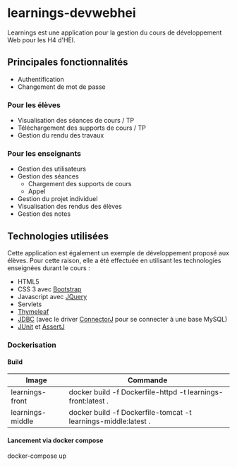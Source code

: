 learnings-devwebhei
===================

Learnings est une application pour la gestion du cours de développement Web pour les H4 d'HEI.

Principales fonctionnalités
---------------------------
* Authentification
* Changement de mot de passe

### Pour les élèves

* Visualisation des séances de cours / TP
* Téléchargement des supports de cours / TP
* Gestion du rendu des travaux

### Pour les enseignants

* Gestion des utilisateurs
* Gestion des séances
  * Chargement des supports de cours
  * Appel
* Gestion du projet individuel
* Visualisation des rendus des élèves
* Gestion des notes

Technologies utilisées
----------------------
Cette application est également un exemple de développement proposé aux élèves. Pour cette raison, elle a été effectuée en utilisant les technologies enseignées durant le cours :

* HTML5
* CSS 3 avec [Bootstrap](http://getbootstrap.com)
* Javascript avec [JQuery](http://jquery.com)
* Servlets
* [Thymeleaf](http://www.thymeleaf.org/)
* [JDBC](http://www.oracle.com/technetwork/java/javase/jdbc/index.html) (avec le driver [ConnectorJ](https://dev.mysql.com/downloads/connector/j/)  pour se connecter à une base MySQL)
* [JUnit](http://junit.org) et [AssertJ](http://joel-costigliola.github.io/assertj/)

### Dockerisation
#### Build
| Image | Commande |
| ------------- | -------------   |
| learnings-front   | docker build -f Dockerfile-httpd  -t learnings-front:latest . |
| learnings-middle  | docker build -f Dockerfile-tomcat -t learnings-middle:latest . |

#### Lancement via docker compose
docker-compose up
